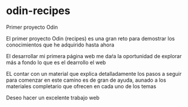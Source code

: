 # odin-recipes
Primer proyecto Odin

El primer proyecto Odin (recipes) es una gran reto para demostrar los conocimientos que he adquirido hasta ahora

El desarrollar mi primera página web me daŕa la oportunidad de explorar más a fondo lo que es el dearrollo el web

EL contar con un material que explica detalladamente los pasos a seguir para comenzar en este camino es de gran de 
ayuda, aunado a los materiales completario que ofrecen en cada uno de los temas

Deseo hacer un excelente trabajo web
